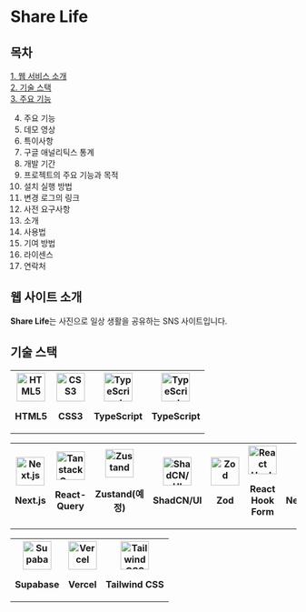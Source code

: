 # Share Life

## 목차
[1. 웹 서비스 소개](#웹-서비스-소개)<br>
[2. 기술 스택](#기술-스택)<br>
[3. 주요 기능](#주요-기능)<br>

4. 주요 기능
5. 데모 영상
6. 특이사항
7. 구글 애널리틱스 통계
8. 개발 기간
9. 프로젝트의 주요 기능과 목적
10. 설치 실행 방법
11. 변경 로그의 링크
12. 사전 요구사항
13. 소개
14. 사용법
15. 기여 방법
16. 라이센스
17. 연락처

## 웹 사이트 소개
**Share Life**는 사진으로 일상 생활을 공유하는 SNS 사이트입니다.

## 기술 스택
<table>
  <tr>
    <th align="center">
      <img src="https://github.com/user-attachments/assets/ee5c1862-f414-4fa8-b792-bd7844692431" alt="HTML5" width="50px" height="50px" style="max-width: 100%;">
      <p>HTML5</p>
    </th>
    <th align="center">
      <img src="https://github.com/user-attachments/assets/ae9db30b-ded1-4293-9465-44d28008da47" alt="CSS3" width="50px" height="50px" style="max-width: 100%;">
      <p>CSS3</p>
    </th>
    <th align="center">
      <img src="https://github.com/user-attachments/assets/09c362d3-3fb8-42bd-9a6e-4d34882df65b" alt="TypeScript" width="50px" height="50px" style="max-width: 100%;">
      <p>TypeScript</p>
    </th>
        <th align="center">
      <img src="https://github.com/user-attachments/assets/09c362d3-3fb8-42bd-9a6e-4d34882df65b" alt="TypeScript" width="50px" height="50px" style="max-width: 100%;">
      <p>TypeScript</p>
    </th>
  </tr>
</table>
<table>
  <tr>
    <th align="center">
      <img src="https://github.com/user-attachments/assets/6e6fd106-e5af-4ca0-9fff-88ebbad214cc" alt="Next.js" width="50px" height="50px" style="max-width: 100%;">
      <p>Next.js</p>
    </th>
    <th align="center">
      <img src="https://github.com/user-attachments/assets/c5ce84df-d47b-48eb-86cf-f0bffa4fec18" alt="Tanstack Query" width="50px" height="50px" style="max-width: 100%;">
      <p>React-Query</p>
    </th>
    <th align="center">
      <img src="https://github.com/user-attachments/assets/77782e7c-dbb3-420d-b6b3-6e287bbb9196" alt="Zustand" width="50px" height="50px" style="max-width: 100%;">
      <p>Zustand(예정)</p>
    </th>
    <th align="center">
      <img src="https://github.com/user-attachments/assets/ab3c5285-d954-49d5-82fa-532607a6e9a8" alt="ShadCN/UI" width="50px" height="50px" style="max-width: 100%;">
      <p>ShadCN/UI</p>
    </th>
        <th align="center">
      <img src="https://github.com/user-attachments/assets/700b75a5-20fa-454f-be73-76c37860be87" alt="Zod" width="50px" height="50px" style="max-width: 100%;">
      <p>Zod</p>
    </th>
        </th>
        <th align="center">
      <img src="https://github.com/user-attachments/assets/18aacac6-b6d2-4fd0-9c39-acdf75e97fd1" alt="React Hook Form" width="50px" height="50px" style="max-width: 100%;">
      <p>React Hook Form</p>
    </th>
        </th>
        <th align="center">
      <img src="https://github.com/user-attachments/assets/d21ebe1d-9fe4-4557-a19e-8d07cdcb7112" alt="NextAuth.js" width="50px" height="50px" style="max-width: 100%;">
      <p>NextAuth.js</p>
    </th>
  </tr>
</table>  
<table>
  <tr>
    <th align="center">
      <img src="https://github.com/user-attachments/assets/e5a102f9-09a9-465e-bfb3-e586d0cecddb" alt="Supabase" width="50px" height="50px" style="max-width: 100%;">
      <p>Supabase</p>
    </th>
    <th align="center">
      <img src="https://github.com/user-attachments/assets/f10e767e-cc5c-41fa-b76d-66303ce19a1b" alt="Vercel" width="50px" height="50px" style="max-width: 100%;">
      <p>Vercel</p>
    </th>
        <th align="center">
      <img src="https://github.com/user-attachments/assets/73683cf0-d9ee-48ee-a3dc-41e0614a3b41" alt="Tailwind CSS" width="50px" height="50px" style="max-width: 100%;">
      <p>Tailwind CSS</p>
    </th>


</table>  





